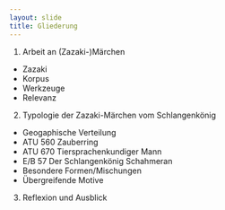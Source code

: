 ```yaml
---
layout: slide
title: Gliederung
---
```


1. Arbeit an (Zazaki-)Märchen
- Zazaki
- Korpus
- Werkzeuge
- Relevanz
2. Typologie der Zazaki-Märchen vom Schlangenkönig
- Geogaphische Verteilung
- ATU 560 Zauberring
- ATU 670 Tiersprachenkundiger Mann
- E/B 57 Der Schlangenkönig Schahmeran
- Besondere Formen/Mischungen
- Übergreifende Motive
3. Reflexion und Ausblick
